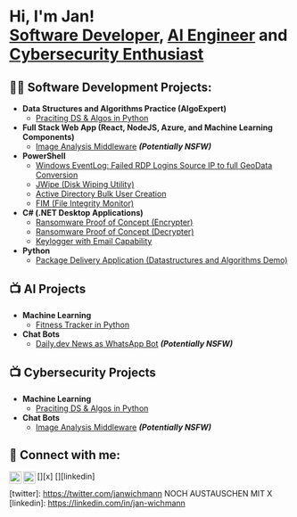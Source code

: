 <h1>Hi, I'm Jan! <br/><a href="https://github.com/janwichmann98">Software Developer</a>, <a href="https://github.com/janwichmann98">AI Engineer</a> and <a href="https://github.com/janwichmann98/">Cybersecurity Enthusiast</a></h1>

<h2>👨‍💻 Software Development Projects:</h2>

- <b>Data Structures and Algorithms Practice (AlgoExpert)</b>
  - [Praciting DS & Algos in Python](https://github.com/joshmadakor1/Algorithms-Practice)
- <b>Full Stack Web App (React, NodeJS, Azure, and Machine Learning Components)</b>
  - [Image Analysis Middleware](https://github.com/joshmadakor1/4chan-Image-Analysis-Middleware-C964) <b><i>(Potentially NSFW)</b></i>
- <b>PowerShell</b>
  - [Windows EventLog: Failed RDP Logins Source IP to full GeoData Conversion](https://github.com/joshmadakor1/Sentinel-Lab)
  - [JWipe (Disk Wiping Utility)](https://github.com/joshmadakor1/Jwipe.PowerShell)
  - [Active Directory Bulk User Creation](https://github.com/joshmadakor1/AD_PS)
  - [FIM (File Integrity Monitor)](https://github.com/joshmadakor1/PowerShell-Integrity-FIM)
- <b>C# (.NET Desktop Applications)</b>
  - [Ransomware Proof of Concept (Encrypter)](https://github.com/joshmadakor1/EncrypterPOC)
  - [Ransomware Proof of Concept (Decrypter)](https://github.com/joshmadakor1/DecrypterPOC)
  - [Keylogger with Email Capability](https://github.com/joshmadakor1/Key-Logger-With-Email)
- <b>Python</b>
  - [Package Delivery Application (Datastructures and Algorithms Demo)](https://github.com/joshmadakor1/Package-Delivery-Pathfinding-Algorithm)

<h2>📺 AI Projects</h2>

- <b>Machine Learning</b>
  - [Fitness Tracker in Python](https://github.com/joshmadakor1/Algorithms-Practice)
- <b>Chat Bots</b>
  - [Daily.dev News as WhatsApp Bot](https://github.com/joshmadakor1/4chan-Image-Analysis-Middleware-C964) <b><i>(Potentially NSFW)</b></i>

<h2>📺 Cybersecurity Projects</h2>

- <b>Machine Learning</b>
  - [Praciting DS & Algos in Python](https://github.com/joshmadakor1/Algorithms-Practice)
- <b>Chat Bots</b>
  - [Image Analysis Middleware](https://github.com/joshmadakor1/4chan-Image-Analysis-Middleware-C964) <b><i>(Potentially NSFW)</b></i>

<h2> 🤳 Connect with me:</h2>

[<img align="left" alt="JanWichmann | X" width="22px" src="https://cdn.jsdelivr.net/npm/simple-icons@v3/icons/twitter.svg" />][x]
[<img align="left" alt="JanWichmann | LinkedIn" width="22px" src="https://cdn.jsdelivr.net/npm/simple-icons@v3/icons/linkedin.svg" />][linkedin]

[twitter]: https://twitter.com/janwichmann NOCH AUSTAUSCHEN MIT X
[linkedin]: https://linkedin.com/in/jan-wichmann

<!--
**joshmadakor1/joshmadakor1** is a ✨ _special_ ✨ repository because its `README.md` (this file) appears on your GitHub profile.

Here are some ideas to get you started:

- 🔭 I’m currently working on ...
- 🌱 I’m currently learning ...
- 👯 I’m looking to collaborate on ...
- 🤔 I’m looking for help with ...
- 💬 Ask me about ...
- 📫 How to reach me: ...
- 😄 Pronouns: ...
- ⚡ Fun fact: ...
-->
